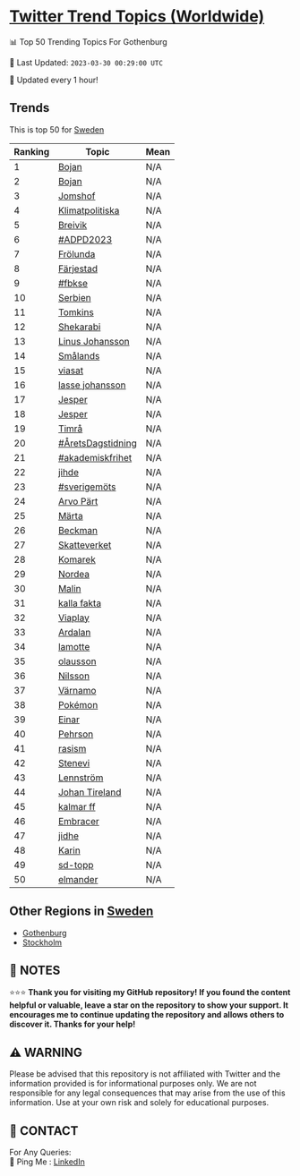 [Twitter Trend Topics (Worldwide)](https://github.com/ErcinDedeoglu/Twitter-Trend-Topics)
==========


📊 Top 50 Trending Topics For Gothenburg

📆 Last Updated: `2023-03-30 00:29:00 UTC`

🔧 Updated every 1 hour!


## Trends

This is top 50 for [Sweden](</Sweden>)

| Ranking | Topic | Mean |
| ------- | ------------ | ------------ |
| 1 | [Bojan](http://twitter.com/search?q=Bojan) | N/A |
| 2 | [Bojan](http://twitter.com/search?q=Bojan) | N/A |
| 3 | [Jomshof](http://twitter.com/search?q=Jomshof) | N/A |
| 4 | [Klimatpolitiska](http://twitter.com/search?q=Klimatpolitiska) | N/A |
| 5 | [Breivik](http://twitter.com/search?q=Breivik) | N/A |
| 6 | [#ADPD2023](http://twitter.com/search?q=%23ADPD2023) | N/A |
| 7 | [Frölunda](http://twitter.com/search?q=Fr%c3%b6lunda) | N/A |
| 8 | [Färjestad](http://twitter.com/search?q=F%c3%a4rjestad) | N/A |
| 9 | [#fbkse](http://twitter.com/search?q=%23fbkse) | N/A |
| 10 | [Serbien](http://twitter.com/search?q=Serbien) | N/A |
| 11 | [Tomkins](http://twitter.com/search?q=Tomkins) | N/A |
| 12 | [Shekarabi](http://twitter.com/search?q=Shekarabi) | N/A |
| 13 | [Linus Johansson](http://twitter.com/search?q=Linus+Johansson) | N/A |
| 14 | [Smålands](http://twitter.com/search?q=Sm%c3%a5lands) | N/A |
| 15 | [viasat](http://twitter.com/search?q=viasat) | N/A |
| 16 | [lasse johansson](http://twitter.com/search?q=lasse+johansson) | N/A |
| 17 | [Jesper](http://twitter.com/search?q=Jesper) | N/A |
| 18 | [Jesper](http://twitter.com/search?q=Jesper) | N/A |
| 19 | [Timrå](http://twitter.com/search?q=Timr%c3%a5) | N/A |
| 20 | [#ÅretsDagstidning](http://twitter.com/search?q=%23%c3%85retsDagstidning) | N/A |
| 21 | [#akademiskfrihet](http://twitter.com/search?q=%23akademiskfrihet) | N/A |
| 22 | [jihde](http://twitter.com/search?q=jihde) | N/A |
| 23 | [#sverigemöts](http://twitter.com/search?q=%23sverigem%c3%b6ts) | N/A |
| 24 | [Arvo Pärt](http://twitter.com/search?q=Arvo+P%c3%a4rt) | N/A |
| 25 | [Märta](http://twitter.com/search?q=M%c3%a4rta) | N/A |
| 26 | [Beckman](http://twitter.com/search?q=Beckman) | N/A |
| 27 | [Skatteverket](http://twitter.com/search?q=Skatteverket) | N/A |
| 28 | [Komarek](http://twitter.com/search?q=Komarek) | N/A |
| 29 | [Nordea](http://twitter.com/search?q=Nordea) | N/A |
| 30 | [Malin](http://twitter.com/search?q=Malin) | N/A |
| 31 | [kalla fakta](http://twitter.com/search?q=kalla+fakta) | N/A |
| 32 | [Viaplay](http://twitter.com/search?q=Viaplay) | N/A |
| 33 | [Ardalan](http://twitter.com/search?q=Ardalan) | N/A |
| 34 | [lamotte](http://twitter.com/search?q=lamotte) | N/A |
| 35 | [olausson](http://twitter.com/search?q=olausson) | N/A |
| 36 | [Nilsson](http://twitter.com/search?q=Nilsson) | N/A |
| 37 | [Värnamo](http://twitter.com/search?q=V%c3%a4rnamo) | N/A |
| 38 | [Pokémon](http://twitter.com/search?q=Pok%c3%a9mon) | N/A |
| 39 | [Einar](http://twitter.com/search?q=Einar) | N/A |
| 40 | [Pehrson](http://twitter.com/search?q=Pehrson) | N/A |
| 41 | [rasism](http://twitter.com/search?q=rasism) | N/A |
| 42 | [Stenevi](http://twitter.com/search?q=Stenevi) | N/A |
| 43 | [Lennström](http://twitter.com/search?q=Lennstr%c3%b6m) | N/A |
| 44 | [Johan Tireland](http://twitter.com/search?q=Johan+Tireland) | N/A |
| 45 | [kalmar ff](http://twitter.com/search?q=kalmar+ff) | N/A |
| 46 | [Embracer](http://twitter.com/search?q=Embracer) | N/A |
| 47 | [jidhe](http://twitter.com/search?q=jidhe) | N/A |
| 48 | [Karin](http://twitter.com/search?q=Karin) | N/A |
| 49 | [sd-topp](http://twitter.com/search?q=sd-topp) | N/A |
| 50 | [elmander](http://twitter.com/search?q=elmander) | N/A |



## Other Regions in [Sweden](</Sweden>)

* [Gothenburg](</Sweden/Gothenburg.md>)
* [Stockholm](</Sweden/Stockholm.md>)



## 📝 NOTES

⭐⭐⭐ **Thank you for visiting my GitHub repository! If you found the content helpful or valuable, leave a star on the repository to show your support. It encourages me to continue updating the repository and allows others to discover it. Thanks for your help!**


## ⚠️ WARNING

Please be advised that this repository is not affiliated with Twitter and the information provided is for informational purposes only. We are not responsible for any legal consequences that may arise from the use of this information. Use at your own risk and solely for educational purposes.


## 📨 CONTACT

 For Any Queries:  
            🏓 Ping Me : [LinkedIn](https://www.linkedin.com/in/ercindedeoglu/)
